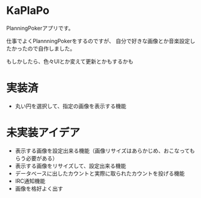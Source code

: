 KaPlaPo
================================

PlanningPokerアプリです。

仕事でよくPlannningPokerをするのですが、
自分で好きな画像とか音楽設定したかったので自作しました。

もしかしたら、色々UIとか変えて更新とかもするかも

# 実装済
- 丸い円を選択して、指定の画像を表示する機能

# 未実装アイデア
- 表示する画像を設定出来る機能（画像リサイズはあらかじめ、おこなってもらう必要がある）
- 表示する画像をリサイズして、設定出来る機能
- データベースに出したカウントと実際に取られたカウントを投げる機能
- IRC通知機能
- 画像を格好よく出す
